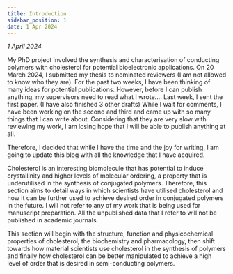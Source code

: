 ```yaml
---
title: Introduction
sidebar_position: 1
date: 1 Apr 2024
---
```

*1 April 2024*

My PhD project involved the synthesis and characterisation of conducting polymers with cholesterol for potential bioelectronic applications. On 20 March 2024, I submitted my thesis to nominated reviewers (I am not allowed to know who they are). For the past two weeks, I have been thinking of many ideas for potential publications. However, before I can publish anything, my supervisors need to read what I wrote.... Last week, I sent the first paper. (I have also finished 3 other drafts) While I wait for comments, I have been working on the second and third and came up with so many things that I can write about. Considering that they are very slow with reviewing my work, I am losing hope that I will be able to publish anything at all. 

Therefore, I decided that while I have the time and the joy for writing, I am going to update this blog with all the knowledge that I have acquired. 

Cholesterol is an interesting biomolecule that has potential to induce crystallinity and higher levels of molecular ordering, a property that is underutilised in the synthesis of conjugated polymers. Therefore, this section aims to detail ways in which scientists have utilised cholesterol and how it can be further used to achieve desired order in conjugated polymers in the future. I will not refer to any of my work that is being used for manuscript preparation. All the unpublished data that I refer to will not be published in academic journals. 

This section will begin with the structure, function and physicochemical properties of cholesterol, the biochemistry and pharmacology, then shift towards how material scientists use cholesterol in the synthesis of polymers and finally how cholesterol can be better manipulated to achieve a high level of order that is desired in semi-conducting polymers. 
